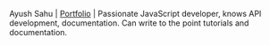 Ayush Sahu | [Portfolio](https://murdock9803.github.io/Ayush-Portfolio/) | Passionate JavaScript developer, knows API development, documentation. Can write to the point tutorials and documentation.
